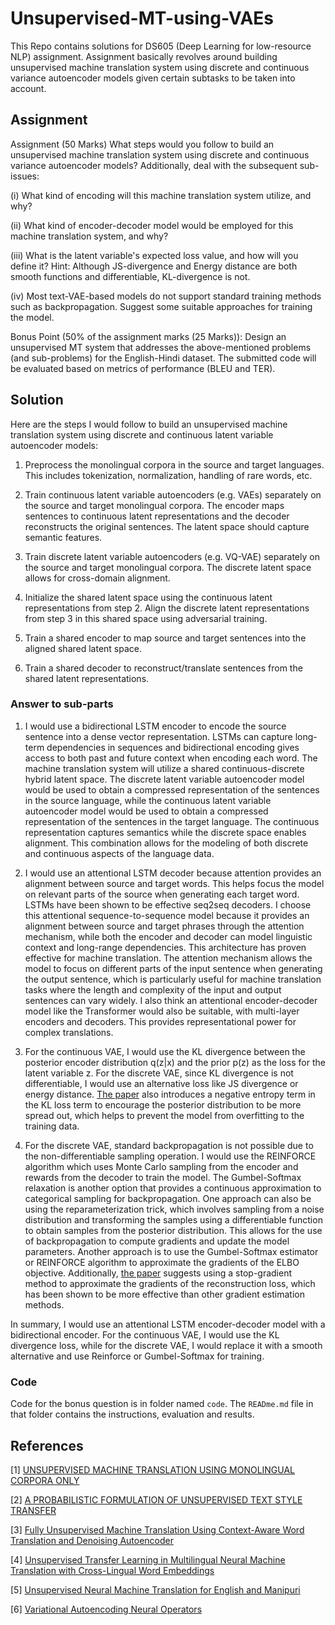 # Unsupervised-MT-using-VAEs
This Repo contains solutions for DS605 (Deep Learning for low-resource NLP) assignment. Assignment basically revolves around building unsupervised machine translation system using discrete and continuous variance autoencoder models given certain subtasks to be taken into account.


## Assignment 
Assignment (50 Marks) What steps would you follow to build an unsupervised machine translation system using discrete and continuous variance autoencoder models? Additionally, deal with the subsequent sub-issues:

(i) What kind of encoding will this machine translation system utilize, and why? 

(ii) What kind of encoder-decoder model would be employed for this machine translation system, and why? 

(iii) What is the latent variable's expected loss value, and how will you define it? Hint: Although JS-divergence and Energy distance are both smooth functions and differentiable, KL-divergence is not.

(iv) Most text-VAE-based models do not support standard training methods such as backpropagation. Suggest some suitable approaches for training the model.

Bonus Point (50% of the assignment marks (25 Marks)): Design an unsupervised MT system that addresses the above-mentioned problems (and sub-problems) for the English-Hindi dataset. The submitted code will be evaluated based on metrics of performance (BLEU and TER).

## Solution

Here are the steps I would follow to build an unsupervised machine translation system using discrete and continuous latent variable autoencoder models:

1. Preprocess the monolingual corpora in the source and target languages. This includes tokenization, normalization, handling of rare words, etc.

2. Train continuous latent variable autoencoders (e.g. VAEs) separately on the source and target monolingual corpora. The encoder maps sentences to continuous latent representations and the decoder reconstructs the original sentences. The latent space should capture semantic features.

3. Train discrete latent variable autoencoders (e.g. VQ-VAE) separately on the source and target monolingual corpora. The discrete latent space allows for cross-domain alignment.

4. Initialize the shared latent space using the continuous latent representations from step 2. Align the discrete latent representations from step 3 in this shared space using adversarial training.

5. Train a shared encoder to map source and target sentences into the aligned shared latent space.

6. Train a shared decoder to reconstruct/translate sentences from the shared latent representations.


### Answer to sub-parts

1) I would use a bidirectional LSTM encoder to encode the source sentence into a dense vector representation. LSTMs can capture long-term dependencies in sequences and bidirectional encoding gives access to both past and future context when encoding each word. The machine translation system will utilize a shared continuous-discrete hybrid latent space. The discrete latent variable autoencoder model would be used to obtain a compressed representation of the sentences in the source language, while the continuous latent variable autoencoder model would be used to obtain a compressed representation of the sentences in the target language. The continuous representation captures semantics while the discrete space enables alignment. This combination allows for the modeling of both discrete and continuous aspects of the language data.

2) I would use an attentional LSTM decoder because attention provides an alignment between source and target words. This helps focus the model on relevant parts of the source when generating each target word. LSTMs have been shown to be effective seq2seq decoders. I choose this attentional sequence-to-sequence model because it provides an alignment between source and target phrases through the attention mechanism, while both the encoder and decoder can model linguistic context and long-range dependencies. This architecture has proven effective for machine translation. The attention mechanism allows the model to focus on different parts of the input sentence when generating the output sentence, which is particularly useful for machine translation tasks where the length and complexity of the input and output sentences can vary widely. I also think an attentional encoder-decoder model like the Transformer would also be suitable, with multi-layer encoders and decoders. This provides representational power for complex translations.

3) For the continuous VAE, I would use the KL divergence between the posterior encoder distribution q(z|x) and the prior p(z) as the loss for the latent variable z. For the discrete VAE, since KL divergence is not differentiable, I would use an alternative loss like JS divergence or energy distance. [The paper](https://openreview.net/pdf?id=HJlA0C4tPS) also introduces a negative entropy term in the KL loss term to encourage the posterior distribution to be more spread out, which helps to prevent the model from overfitting to the training data.

4) For the discrete VAE, standard backpropagation is not possible due to the non-differentiable sampling operation. I would use the REINFORCE algorithm which uses Monte Carlo sampling from the encoder and rewards from the decoder to train the model. The Gumbel-Softmax relaxation is another option that provides a continuous approximation to categorical sampling for backpropagation. 
One approach can also be using the reparameterization trick, which involves sampling from a noise distribution and transforming the samples using a differentiable function to obtain samples from the posterior distribution. This allows for the use of backpropagation to compute gradients and update the model parameters. Another approach is to use the Gumbel-Softmax estimator or REINFORCE algorithm to approximate the gradients of the ELBO objective. Additionally, [the paper](https://openreview.net/pdf?id=HJlA0C4tPS) suggests using a stop-gradient method to approximate the gradients of the reconstruction loss, which has been shown to be more effective than other gradient estimation methods.

In summary, I would use an attentional LSTM encoder-decoder model with a bidirectional encoder. For the continuous VAE, I would use the KL divergence loss, while for the discrete VAE, I would replace it with a smooth alternative and use Reinforce or Gumbel-Softmax for training.

### Code
Code for the bonus question is in folder named ```code```. The ```READme.md``` file in that folder contains the instructions, evaluation and results.


## References
[1] [UNSUPERVISED MACHINE TRANSLATION USING MONOLINGUAL CORPORA ONLY](https://openreview.net/pdf?id=HJlA0C4tPS)

[2] [A PROBABILISTIC FORMULATION OF UNSUPERVISED TEXT STYLE TRANSFER](https://openreview.net/pdf?id=HJlA0C4tPS)

[3] [Fully Unsupervised Machine Translation Using Context-Aware Word Translation and Denoising Autoencoder](https://www.tandfonline.com/doi/epdf/10.1080/08839514.2022.2031817?needAccess=true)

[4] [Unsupervised Transfer Learning in Multilingual Neural Machine Translation with Cross-Lingual Word Embeddings](https://www.semanticscholar.org/paper/Unsupervised-Transfer-Learning-in-Multilingual-with-Mullov-Pham/395221cd3ff22539f261ef1fc305fa3e928fca35)

[5] [Unsupervised Neural Machine Translation for English and Manipuri](https://www.semanticscholar.org/paper/Unsupervised-Neural-Machine-Translation-for-English-Singh-Singh/1c99e76a9446d311f4a70c808b7825b5f22df1a6)

[6] [Variational Autoencoding Neural Operators](https://www.semanticscholar.org/paper/Variational-Autoencoding-Neural-Operators-Seidman-Kissas/296b76cfec5e19899c823ddcce5347f956d84845)
